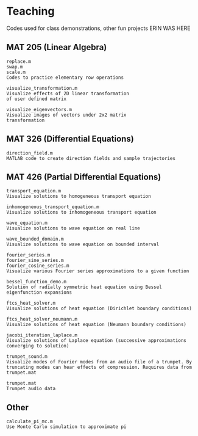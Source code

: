 # Teaching
 Codes used for class demonstrations, other fun projects
 ERIN WAS HERE

## MAT 205 (Linear Algebra)

    replace.m
    swap.m
    scale.m
    Codes to practice elementary row operations
    
    visualize_transformation.m
    Visualize effects of 2D linear transformation
    of user defined matrix
    
    visualize_eigenvectors.m
    Visualize images of vectors under 2x2 matrix
    transformation

## MAT 326 (Differential Equations)

    direction_field.m
    MATLAB code to create direction fields and sample trajectories

## MAT 426 (Partial Differential Equations)
    
    transport_equation.m
    Visualize solutions to homogeneous transport equation
   
    inhomogeneous_transport_equation.m
    Visualize solutions to inhomogeneous transport equation
   
    wave_equation.m
    Visualize solutions to wave equation on real line
   
    wave_bounded_domain.m
    Visualize solutions to wave equation on bounded interval
   
    fourier_series.m
    fourier_sine_series.m
    fourier_cosine_series.m
    Visualize various Fourier series approximations to a given function
   
    bessel_function_demo.m
    Solution of radially symmetric heat equation using Bessel eigenfunction expansions
   
    ftcs_heat_solver.m
    Visualize solutions of heat equation (Dirichlet boundary conditions)
   
    ftcs_heat_solver_neumann.m
    Visualize solutions of heat equation (Neumann boundary conditions)
   
    jacobi_iteration_laplace.m
    Visualize solutions of Laplace equation (successive approximations converging to solution)
   
    trumpet_sound.m
    Visualize modes of Fourier modes from an audio file of a trumpet. By truncating modes can hear effects of compression. Requires data from trumpet.mat
   
    trumpet.mat
    Trumpet audio data
   
## Other

    calculate_pi_mc.m
    Use Monte Carlo simulation to approximate pi
